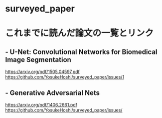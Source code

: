 # surveyed_paper

# これまでに読んだ論文の一覧とリンク

## - U-Net: Convolutional Networks for Biomedical Image Segmentation
https://arxiv.org/pdf/1505.04597.pdf
https://github.com/YosukeHoshi/surveyed_paper/issues/1

## - Generative Adversarial Nets
https://arxiv.org/pdf/1406.2661.pdf
https://github.com/YosukeHoshi/surveyed_paper/issues/
